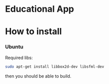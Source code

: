 Educational App
===

# How to install

### Ubuntu

Required libs:

```sh
sudo apt-get install libbox2d-dev libsfml-dev
```

then you should be able to build.
